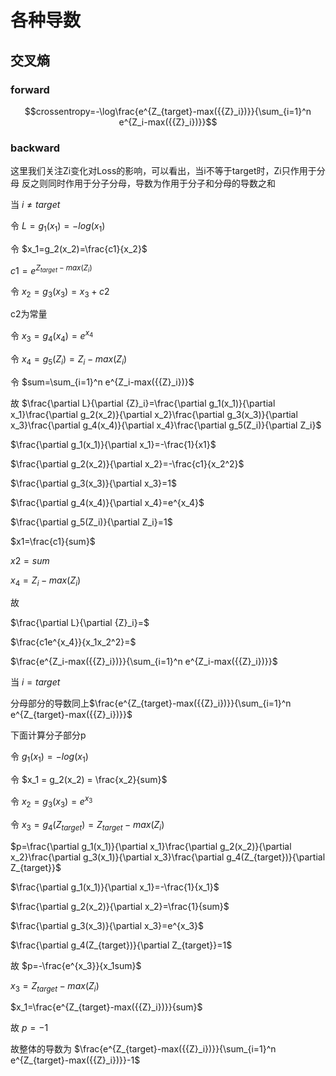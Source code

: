 # 各种导数

## 交叉熵

### forward 

```math
crossentropy=-\log\frac{e^{Z_{target}-max({{Z}_i})}}{\sum_{i=1}^n e^{Z_i-max({{Z}_i})}}
```

### backward

这里我们关注Zi变化对Loss的影响，可以看出，当i不等于target时，Zi只作用于分母
反之则同时作用于分子分母，导数为作用于分子和分母的导数之和


当 $i \neq target$

令 $L=g_1(x_1)=-log(x_1)$

令 $x_1=g_2(x_2)=\frac{c1}{x_2}$

$c1=e^{Z_{target}-max({{Z}_i})}$

令 $x_2=g_3(x_3)=x_3+c2$

c2为常量

令 $x_3=g_4(x_4)=e^{x_4}$

令 $x_4=g_5(Z_i)=Z_i-max({{Z}_i})$

令 $sum=\sum_{i=1}^n e^{Z_i-max({{Z}_i})}$

故 $\frac{\partial L}{\partial {Z}_i}=\frac{\partial g_1(x_1)}{\partial x_1}\frac{\partial g_2(x_2)}{\partial x_2}\frac{\partial g_3(x_3)}{\partial x_3}\frac{\partial g_4(x_4)}{\partial x_4}\frac{\partial g_5(Z_i)}{\partial Z_i}$

$\frac{\partial g_1(x_1)}{\partial x_1}=-\frac{1}{x1}$

$\frac{\partial g_2(x_2)}{\partial x_2}=-\frac{c1}{x_2^2}$

$\frac{\partial g_3(x_3)}{\partial x_3}=1$

$\frac{\partial g_4(x_4)}{\partial x_4}=e^{x_4}$

$\frac{\partial g_5(Z_i)}{\partial Z_i}=1$

$x1=\frac{c1}{sum}$

$x2=sum$

$x_4=Z_i-max({{Z}_i})$

故

$\frac{\partial L}{\partial {Z}_i}=$

$\frac{c1e^{x_4}}{x_1x_2^2}=$

$\frac{e^{Z_i-max({{Z}_i})}}{\sum_{i=1}^n e^{Z_i-max({{Z}_i})}}$


当 $i = target$

分母部分的导数同上$\frac{e^{Z_{target}-max({{Z}_i})}}{\sum_{i=1}^n e^{Z_{target}-max({{Z}_i})}}$

下面计算分子部分p

令 $g_1(x_1) = -log(x_1)$

令 $x_1 = g_2(x_2) = \frac{x_2}{sum}$

令 $x_2 = g_3(x_3) = e^{x_3}$

令 $x_3 = g_4(Z_{target})=Z_{target}-max({{Z}_i})$

$p=\frac{\partial g_1(x_1)}{\partial x_1}\frac{\partial g_2(x_2)}{\partial x_2}\frac{\partial g_3(x_1)}{\partial x_3}\frac{\partial g_4(Z_{target})}{\partial Z_{target}}$

$\frac{\partial g_1(x_1)}{\partial x_1}=-\frac{1}{x_1}$

$\frac{\partial g_2(x_2)}{\partial x_2}=\frac{1}{sum}$

$\frac{\partial g_3(x_3)}{\partial x_3}=e^{x_3}$

$\frac{\partial g_4(Z_{target})}{\partial Z_{target}}=1$

故 $p=-\frac{e^{x_3}}{x_1sum}$

$x_3=Z_{target}-max({{Z}_i})$

$x_1=\frac{e^{Z_{target}-max({{Z}_i})}}{sum}$

故 $p=-1$

故整体的导数为 $\frac{e^{Z_{target}-max({{Z}_i})}}{\sum_{i=1}^n e^{Z_{target}-max({{Z}_i})}}-1$